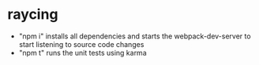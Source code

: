 # raycing

* "npm i" installs all dependencies and starts the webpack-dev-server to start listening to source code changes
* "npm t" runs the unit tests using karma
